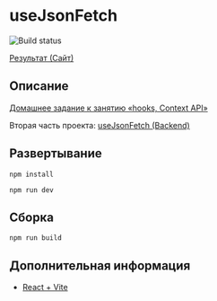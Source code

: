 # useJsonFetch

![Build status](https://github.com/neondoll/ra16-homeworks-hooks-context-use-json-fetch/actions/workflows/static.yml/badge.svg)

[Результат (Сайт)](https://neondoll.github.io/ra16-homeworks-hooks-context-use-json-fetch)

## Описание

[Домашнее задание к занятию «hooks, Context API»](https://github.com/netology-code/ra16-homeworks/tree/ra-51/hooks-context/use-json-fetch)

Вторая часть проекта:
[useJsonFetch (Backend)](https://github.com/neondoll/ra16-homeworks-hooks-context-use-json-fetch-backend)

## Развертывание

```npm install```

```npm run dev```

## Сборка

```npm run build```

## Дополнительная информация

- [React + Vite](React+Vite)